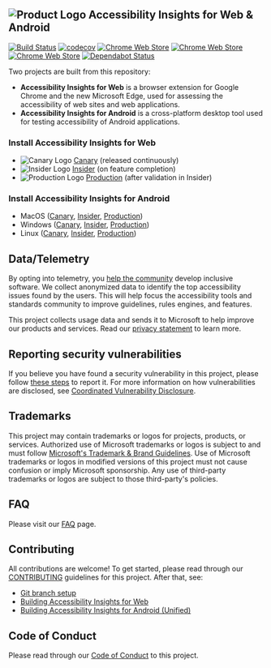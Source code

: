 <!--
Copyright (c) Microsoft Corporation. All rights reserved.
Licensed under the MIT License.
-->

## ![Product Logo](./src/icons/brand/blue/brand-blue-48px.png) Accessibility Insights for Web & Android

[![Build Status](https://dev.azure.com/accessibility-insights/accessibility-insights-web/_apis/build/status/accessibility-insights-web%20CI?branchName=master)](https://dev.azure.com/accessibility-insights/accessibility-insights-web/_build/latest?definitionId=37&branchName=master)
[![codecov](https://codecov.io/gh/microsoft/accessibility-insights-web/branch/master/graph/badge.svg)](https://codecov.io/gh/microsoft/accessibility-insights-web)
[![Chrome Web Store](https://img.shields.io/chrome-web-store/v/pbjjkligggfmakdaogkfomddhfmpjeni.svg?label=Version)](https://chrome.google.com/webstore/detail/accessibility-insights-fo/pbjjkligggfmakdaogkfomddhfmpjeni)
[![Chrome Web Store](https://img.shields.io/chrome-web-store/users/pbjjkligggfmakdaogkfomddhfmpjeni.svg)](https://chrome.google.com/webstore/detail/accessibility-insights-fo/pbjjkligggfmakdaogkfomddhfmpjeni)
[![Chrome Web Store](https://img.shields.io/chrome-web-store/stars/pbjjkligggfmakdaogkfomddhfmpjeni.svg)](https://chrome.google.com/webstore/detail/accessibility-insights-fo/pbjjkligggfmakdaogkfomddhfmpjeni/reviews)
[![Dependabot Status](https://api.dependabot.com/badges/status?host=github&repo=microsoft/accessibility-insights-web)](https://dependabot.com)

Two projects are built from this repository:

-   **Accessibility Insights for Web** is a browser extension for Google Chrome and the new Microsoft Edge, used for assessing the accessibility of web sites and web applications.
-   **Accessibility Insights for Android** is a cross-platform desktop tool used for testing accessibility of Android applications.

### Install Accessibility Insights for Web

-   ![Canary Logo](./src/icons/brand/red/brand-red-16px.png) [Canary](https://chrome.google.com/webstore/detail/hbcplehnakffdldhldncjlnbpfgogbem) (released continuously)
-   ![Insider Logo](./src/icons/brand/violet/brand-violet-16px.png) [Insider](https://chrome.google.com/webstore/detail/nnmjfbmebeckhpejobgjjjnchlljiagp) (on feature completion)
-   ![Production Logo](./src/icons/brand/blue/brand-blue-16px.png) [Production](https://chrome.google.com/webstore/detail/pbjjkligggfmakdaogkfomddhfmpjeni) (after validation in Insider)

### Install Accessibility Insights for Android

-   MacOS ([Canary](https://aka.ms/accessibility-insights-for-android/downloads/CanaryMacOS), [Insider](https://aka.ms/accessibility-insights-for-android/downloads/InsiderMacOS), [Production](https://aka.ms/accessibility-insights-for-android/downloads/MacOS))
-   Windows ([Canary](https://aka.ms/accessibility-insights-for-android/downloads/CanaryWindows), [Insider](https://aka.ms/accessibility-insights-for-android/downloads/InsiderWindows), [Production](https://aka.ms/accessibility-insights-for-android/downloads/Windows))
-   Linux ([Canary](https://aka.ms/accessibility-insights-for-android/downloads/CanaryLinux), [Insider](https://aka.ms/accessibility-insights-for-android/downloads/InsiderLinux), [Production](https://aka.ms/accessibility-insights-for-android/downloads/Linux))

## Data/Telemetry

By opting into telemetry, you [help the community](https://go.microsoft.com/fwlink/?linkid=2077765) develop inclusive software. We collect anonymized data to identify the top accessibility issues found by the users. This will help focus the accessibility tools and standards community to improve guidelines, rules engines, and features.

This project collects usage data and sends it to Microsoft to help improve our products and services. Read our [privacy statement](https://privacy.microsoft.com/en-us/privacystatement) to learn more.

## Reporting security vulnerabilities

If you believe you have found a security vulnerability in this project, please follow [these steps](https://technet.microsoft.com/en-us/security/ff852094.aspx) to report it. For more information on how vulnerabilities are disclosed, see [Coordinated Vulnerability Disclosure](https://technet.microsoft.com/en-us/security/dn467923).

## Trademarks

This project may contain trademarks or logos for projects, products, or services. Authorized use of Microsoft trademarks or logos is subject to and must follow [Microsoft's Trademark & Brand Guidelines](https://www.microsoft.com/en-us/legal/intellectualproperty/trademarks/usage/general). Use of Microsoft trademarks or logos in modified versions of this project must not cause confusion or imply Microsoft sponsorship. Any use of third-party trademarks or logos are subject to those third-party's policies.

## FAQ

Please visit our [FAQ](https://accessibilityinsights.io/docs/en/web/reference/faq) page.

## Contributing

All contributions are welcome! To get started, please read through our [CONTRIBUTING](./CONTRIBUTING.md) guidelines for this project. After that, see:

-   [Git branch setup](./docs/git-branch-setup.md)
-   [Building Accessibility Insights for Web](./docs/building-web.md)
-   [Building Accessibility Insights for Android (Unified)](./docs/building-unified.md)

## Code of Conduct

Please read through our [Code of Conduct](./CODE_OF_CONDUCT.md) to this project.
